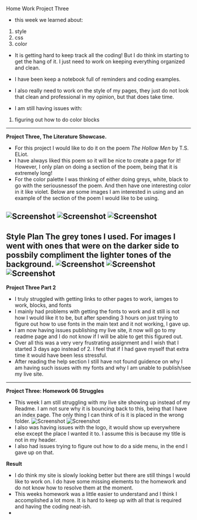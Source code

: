 Home Work Project Three

- this week we learned about:


1. style
2. css
3. color


- It is getting hard to keep track all the coding! But I do think im starting to get the hang of it. I just need to work on keeping everything organized and clean.
- I have been keep a notebook full of reminders and coding examples.
- I also really need to work on the style of my pages, they just do not look that clean and professional in my opinion, but that does take time.


-  I am still having issues with:


1. figuring out how to do color blocks
***
**Project Three, The Literature Showcase.**
- For this project I would like to do it on the poem *The Hollow Men* by T.S. ELiot.
- I have always liked this poem so it will be nice to create a page for it! However, I only plan on doing a section of the poem, being that it is extremely long!
- For the color palette I was thinking of either doing greys, white, black to go with the seriousnessof the poem. And then have one interesting color in it like violet. Below are some images I am interested in using and an example of the section of the poem I would like to be using.

![Screenshot](./images/screenshot-6.png)
![Screenshot](./images/screenshot-7.png)
![Screenshot](./images/screenshot-8.png)
---
Style Plan
The grey tones I used.
For images I went with ones that were on the darker side to possbily compliment the lighter tones of the background.
![Screenshot](./images/color-1.png)
![Screenshot](./images/color-2.png)
![Screenshot](./images/color-3.png)
---
**Project Three Part 2**
- I truly struggled with getting links to other pages to work, iamges to work, blocks, and fonts
- I mainly had problems with getting the fonts to work and it still is not how I would like it to be, but after spending 3 hours on just trying to figure out how to use fonts in the main text and it not working, I gave up.
- I am now having issues publishing my live site, it now will go to my readme page and I do not know if I will be able to get this figured out.
- Over all this was a very very frustrating assignment and I wish that I started 3 days ago instead of 2. I feel that if I had gave myself that extra time it would have been less stressful.
- After reading the help section I still have not found guidence on why I am having such issues with my fonts and why I am unable to publish/see my live site.

***
**Project Three: Homework 06**
**Struggles**
- This week I am still struggling with my live site showing up instead of my Readme. I am not sure why it is bouncing back to this, being that I have an index page. The only thing I can think of is it is placed in the wrong folder.
![Screenshot](./images/screenshot-13.png)
![Screenshot](./images/screenshot-12.png)
- I also was having issues with the logo, it would show up everywhere else except the place I wanted it to. I assume this is because my title is not in my header.
- I also had issues trying to figure out how to do a side menu, in the end I gave up on that.

**Result**
- I do think my site is slowly looking better but there are still things I would like to work on. I do have some missing elements to the homework and do not know how to resolve them at the moment.
- This weeks homework was a little easier to understand and I think I accomplished a lot more. It is hard to keep up with all that is required and having the coding neat-ish.
-
